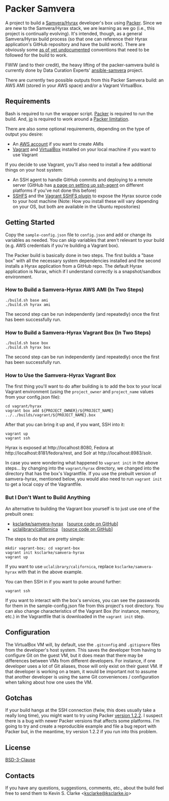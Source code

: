 # Packer Samvera

A project to build a [Samvera/Hyrax](https://github.com/samvera/hyrax) developer's box using [Packer](https://www.packer.io/). Since we are new to the Samvera/Hyrax stack, we are learning as we go (i.e., this project is continually evolving). It's intended, though, as a general Samvera/Hyrax build process (so that one can reference their Hyrax application's GitHub repository and have the build work). There are obviously some [as of yet undocumented](https://github.com/UCLALibrary/packer-samvera/issues/28) conventions that need to be followed for the build to work.

FWIW (and to their credit), the heavy lifting of the packer-samvera build is currently done by Data Curation Experts' [ansible-samvera](https://github.com/curationexperts/ansible-samvera) project.

There are currently two possible outputs from this Packer Samvera build: an AWS AMI (stored in your AWS space) and/or a Vagrant VirtualBox.

## Requirements

Bash is required to run the wrapper script. [Packer](https://www.packer.io/downloads.html) is required to run the build. And, [jq](https://stedolan.github.io/jq/download/) is required to work around a 
[Packer limitation](https://github.com/hashicorp/packer/issues/2679).

There are also some optional requirements, depending on the type of output you desire:

* An [AWS account](https://aws.amazon.com/) if you want to create AMIs
* [Vagrant](https://www.vagrantup.com/) and [VirtualBox](https://www.virtualbox.org/) installed on your local machine if you want to use Vagrant

If you decide to use Vagrant, you'll also need to install a few additional things on your host system:

* An SSH agent to handle GitHub commits and deploying to a remote server (GitHub has [a page on setting up ssh-agent](https://help.github.com/articles/generating-a-new-ssh-key-and-adding-it-to-the-ssh-agent/) on different platforms if you've not done this before)
* [SSHFS](https://github.com/libfuse/sshfs) and the [Vagrant SSHFS plugin](https://github.com/dustymabe/vagrant-sshfs) to expose the Hyrax source code to your host machine (Note: How you install these will vary depending on your OS, but both are available in the Ubuntu repositories)

## Getting Started

Copy the `sample-config.json` file to `config.json` and add or change its variables as needed. You can skip variables that aren't relevant to your build (e.g. AWS credentials if you're building a Vagrant box).

The Packer build is basically done in two steps. The first builds a "base box" with all the necessary system dependencies installed and the second installs a Hyrax application from a GitHub repo. The default Hyrax application is Nurax, which if I understand correctly is a snapshot/sandbox environment.

### How to Build a Samvera-Hyrax AWS AMI (In Two Steps)

    ./build.sh base ami
    ./build.sh hyrax ami

The second step can be run independently (and repeatedly) once the first has been successfully run.

### How to Build a Samvera-Hyrax Vagrant Box (In Two Steps)

    ./build.sh base box
    ./build.sh hyrax box

The second step can be run independently (and repeatedly) once the first has been successfully run.

### How to Use the Samvera-Hyrax Vagrant Box

The first thing you'll want to do after building is to add the box to your local Vagrant environment (using the `project_owner` and `project_name` values from your config.json file):

    cd vagrant/hyrax
    vagrant box add ${PROJECT_OWNER}/${PROJECT_NAME} ../../builds/vagrant/${PROJECT_NAME}.box

After that you can bring it up and, if you want, SSH into it:

    vagrant up
    vagrant ssh

Hyrax is exposed at http://localhost:8080, Fedora at http://localhost:8181/fedora/rest, and Solr at http://localhost:8983/solr.

In case you were wondering what happened to `vagrant init` in the above steps... by changing into the `vagrant/hyrax` directory, we changed into the directory that has the box's Vagrantfile. If you use the prebuilt version of samvera-hyrax, mentioned below, you would also need to run `vagrant init` to get a local copy of the Vagrantfile.

### But I Don't Want to Build Anything

An alternative to building the Vagrant box yourself is to just use one of the prebuilt ones:

* [ksclarke/samvera-hyrax](https://app.vagrantup.com/ksclarke/boxes/samvera-hyrax) &nbsp; [[source code on GitHub](https://github.com/ksclarke/nurax)]
* [uclalibrary/californica](https://app.vagrantup.com/uclalibrary/boxes/californica) &nbsp; [[source code on GitHub](https://github.com/UCLALibrary/californica/)]

The steps to do that are pretty simple:

    mkdir vagrant-box; cd vagrant-box
    vagrant init ksclarke/samvera-hyrax
    vagrant up

If you want to use `uclalibrary/californica`, replace `ksclarke/samvera-hyrax` with that in the above example.

You can then SSH in if you want to poke around further:

    vagrant ssh

If you want to interact with the box's services, you can see the passwords for them in the sample-config.json file from this project's root directory. You can also change characteristics of the Vagrant Box (for instance, memory, etc.) in the Vagrantfile that is downloaded in the `vagrant init` step.

## Configuration

The VirtualBox VM will, by default, use the `.gitconfig` and `.gitignore` files from the developer's host system. This saves the developer from having to configure Git on the guest VM, but it does mean that there may be differences between VMs from different developers. For instance, if one developer uses a lot of Git aliases, those will only exist on their guest VM. If that developer is working on a team, it would be important not to assume that another developer is using the same Git conveniences / configuration when talking about how one uses the VM.

## Gotchas

If your build hangs at the SSH connection (fwiw, this does usually take a really long time), you might want to try using Packer [version 1.2.2](https://releases.hashicorp.com/packer/1.2.2/). I suspect there is a bug with newer Packer versions that affects some platforms. I'm going to try and create a reproducible example and file a bug report with Packer but, in the meantime, try version 1.2.2 if you run into this problem.

## License

[BSD-3-Clause](LICENSE.txt)

## Contacts

If you have any questions, suggestions, comments, etc., about the build feel free to send them to Kevin S. Clarke &lt;<a href="mailto:ksclarke@ksclarke.io">ksclarke@ksclarke.io</a>&gt;
